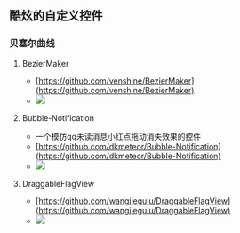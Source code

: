 ## 酷炫的自定义控件

### 贝塞尔曲线

1. BezierMaker

	* [https://github.com/venshine/BezierMaker](https://github.com/venshine/BezierMaker)
	* ![](https://github.com/venshine/BezierMaker/raw/master/screenshot/1.gif)

2. Bubble-Notification

	* 一个模仿qq未读消息小红点拖动消失效果的控件
	* [https://github.com/dkmeteor/Bubble-Notification](https://github.com/dkmeteor/Bubble-Notification)
	* ![](https://github.com/dkmeteor/Bubble-Notification/raw/master/gif/list_demo1.gif)

3. DraggableFlagView

	* [https://github.com/wangjiegulu/DraggableFlagView](https://github.com/wangjiegulu/DraggableFlagView)
	* ![](https://raw.githubusercontent.com/wangjiegulu/DraggableFlagView/master/screenshot/draggableflagview.gif)